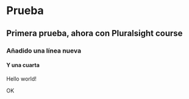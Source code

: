 # Prueba
## Primera prueba, ahora con Pluralsight course
### Añadido una línea nueva
#### Y una cuarta

Hello world!

OK
